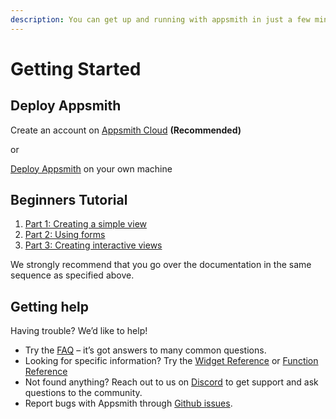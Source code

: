 ```yaml
---
description: You can get up and running with appsmith in just a few minutes
---
```


# Getting Started

## **Deploy Appsmith** 

Create an account on [Appsmith Cloud](https://app.appsmith.com) **\(Recommended\)** 

or

[Deploy Appsmith](setting-up/) on your own machine

## **Beginners Tutorial**

1. [Part 1: Creating a simple view](tutorial-1/part-1-creating-a-simple-view/)
2. [Part 2: Using forms](tutorial-1/part-2-using-forms/)
3. [Part 3: Creating interactive views](tutorial-1/part-3-creating-interactive-views/) 

We strongly recommend that you go over the documentation in the same sequence as specified above.

## Getting help

Having trouble? We’d like to help!

* Try the [FAQ](https://docs.appsmith.com/faq) – it’s got answers to many common questions.
* Looking for specific information? Try the [Widget Reference](https://docs.appsmith.com/widget-reference) or [Function Reference](https://docs.appsmith.com/function-reference)
* Not found anything? Reach out to us on [Discord](https://discord.com/invite/rBTTVJp) to get support and ask questions to the community.
* Report bugs with Appsmith through [Github issues](https://github.com/appsmithorg/appsmith/issues).

